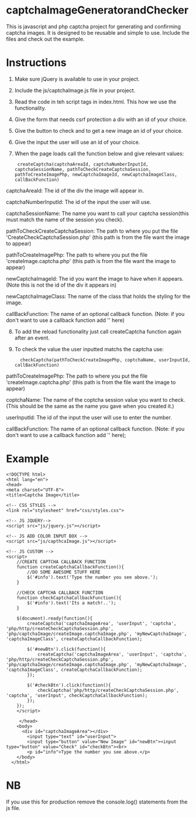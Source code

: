 # captchaImageGeneratorandChecker
This is javascript and php captcha project for generating and confirming captcha images. 
It is designed to be reusable and simple to use. Include the files and check out the example.

# Instructions
1. Make sure jQuery is available to use in your project.
2. Include the js/captchaImage.js file in your project.
3. Read the code in teh script tags in index.html. This how we use the functionality.
4. Give the form that needs csrf protection a div with an id of your choice.
5. Give the button to check and to get a new image an id of your choice.
6. Give the input the user will use an id of your choice.
7. When the page loads call the function below and give relevant values:
  
        createCaptcha(captchaAreaId, captchaNumberInputId, captchaSessionName, pathToCheckCreateCaptchaSession, pathToCreateImagePhp, newCaptchaImageId, newCaptchaImageClass, callBackFunction)



captchaAreaId:
The id of the div the image will appear in.

captchaNumberInputId:
The id of the input the user will use.

captchaSessionName:
The name you want to call your captcha session(this must match the name of the session you check).

pathToCheckCreateCaptchaSession: 
The path to where you put the file 'CreateCheckCaptchaSession.php' (this path is from the file want the image to appear)

pathToCreateImagePhp: 
The path to where you put the file 'createImage.captcha.php' (this path is from the file want the image to appear)

newCaptchaImageId:
The id you want the image to have when it appears. (Note this is not the id of the div it appears in)

newCaptchaImageClass: 
The name of the class that holds the styling for the image.

callBackFunction: 
The name of an optional callback function. (Note: if you don't want to use a callback function add '' here)



8. To add the reload functionality just call createCaptcha function again after an event.
9. To check the value the user inputted matchs the captcha use:

         checkCaptcha(pathToCheckCreateImagePhp, coptchaName, userInputId, callBackFunction)
         
pathToCreateImagePhp: 
The path to where you put the file 'createImage.captcha.php' (this path is from the file want the image to appear)

coptchaName:
The name of the coptcha session value you want to check. (This should be the same as the name you gave when you created it.)

userInputId: 
The id of the input the user will use to enter the number.

callBackFunction:
The name of an optional callback function. (Note: if you don't want to use a callback function add '' here);

    

# Example
    <!DOCTYPE html>
    <html lang="en">
    <head>
    <meta charset="UTF-8">
    <title>Captcha Image</title>

    <!-- CSS STYLES -->
    <link rel="stylesheet" href="css/styles.css">

    <!-- JS JQUERY-->
    <script src="js/jquery.js"></script>

    <!-- JS ADD COLOR INPUT BOX -->
    <script src="js/capthcaImage.js"></script>

    <!-- JS CUSTOM -->
    <script>
        //CREATE CAPTCHA CALLBACK FUNCTION
        function createCaptchaCallbackFunction(){
            //DO SOME AWESOME STUFF HERE
            $('#info').text('Type the number you see above.');
        }

        //CHECK CAPTCHA CALLBACK FUNCTION
        function checkCaptchaCallbackFunction(){
            $('#info').text('Its a match!..');
        }

        $(document).ready(function(){
            createCaptcha('captchaImageArea', 'userInput', 'captcha', 'php/http/createCheckCaptchaSession.php', 'php/captchaImage/createImage.captchaImage.php', 'myNewCaptchaImage', 'captchaImageClass', createCaptchaCallbackFunction);

            $('#newBtn').click(function(){
                createCaptcha('captchaImageArea', 'userInput', 'captcha', 'php/http/createCheckCaptchaSession.php', 'php/captchaImage/createImage.captchaImage.php', 'myNewCaptchaImage', 'captchaImageClass', createCaptchaCallbackFunction);
            });

            $('#checkBtn').click(function(){
                checkCaptcha('php/http/createCheckCaptchaSession.php', 'captcha', 'userInput', checkCaptchaCallbackFunction);
            });
        });
        </script>

         </head>
        <body>
          <div id="captchaImageArea"></div>
            <input type="text" id="userInput">
            <input type="button" value="New Image" id="newBtn"><input type="button" value="Check" id="checkBtn"><br>
            <p id="info">Type the number you see above.</p>
        </body>
      </html>
        
# NB
If you use this for production remove the console.log() statements from the js file.
